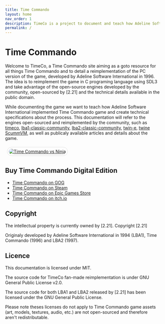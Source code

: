 ```yaml
---
title: Time Commando
layout: home
nav_order: 1
description: TimeCo is a project to document and teach how Adeline Software International implemented Time Commando.
permalink: /
---
```


# Time Commando

Welcome to TimeCo, a Time Commando site aiming as a goto resource for all things Time Commando and to detail a reimplementation of the PC version of the game, developed by Adeline Software International in 1996. The idea is to reimplement the game in C programing language using SDL3 and take advantage of the open-source engines developed by the community, open-sourced by [2.21] and the technical details available in the public domain.

While documenting the game we want to teach how Adeline Software International implemented Time Commando game and create technical specifications about the process. This documentation will refer to the engines open-sourced and reimplemented by the community, such as [timeco](https://github.com/LBALab/timeco), [lba1-classic-community](https://github.com/LBALab/lba1-classic-community), [lba2-classic-community](https://github.com/LBALab/lba2-classic-community), [twin-e](https://github.com/LBALab/twin-e), [twine ScummVM](https://github.com/scummvm/scummvm/tree/master/engines/twine), as well as publicaly available articles and details about the game.

<a href="{{ site.baseurl }}/assets/images/renders/Time_Commando-vs Ninja.jpg" style="margin: 6px; display: inline-flex; border-radius: 15px; border: 1px solid #80808042; padding: 5px;">
    <img src="{{ site.baseurl }}/assets/images/renders/Time_Commando-vs Ninja.jpg" alt="Time Commando vs Ninja" style="border-radius: 10px" />
</a>

## Buy Time Commando Digital Edition

* [Time Commando on GOG](https://www.gog.com/game/time_commando)
* [Time Commando on Steam](https://store.steampowered.com/app/1758910/Time_Commando/)
* [Time Commando on Epic Games Store](https://store.epicgames.com/en-US/p/time-commando-a27942)
* [Time Commando on itch.io](https://2-point-21.itch.io/time-commando)


## Copyright
The intellectual property is currently owned by [2.21]. Copyright [2.21]

Originaly developed by Adeline Software International in 1994 (LBA1), Time Commando (1996) and LBA2 (1997).

## Licence
This documentation is licensed under MIT.

The source code for TimeCo fan-made reimplementation is under GNU General Public License v2.0.

The source code for both LBA1 and LBA2 released by [2.21] has been licensed under the GNU General Public License.

Please note theses licenses do not apply to Time Commando game assets (art, models, textures, audio, etc.) are not open-sourced and therefore aren't redistributable.
